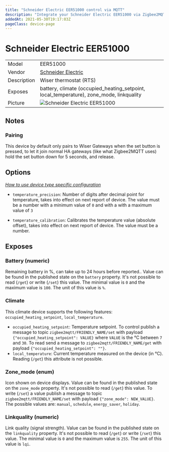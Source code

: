 ```yaml
---
title: "Schneider Electric EER51000 control via MQTT"
description: "Integrate your Schneider Electric EER51000 via Zigbee2MQTT with whatever smart home infrastructure you are using without the vendor's bridge or gateway."
addedAt: 2021-05-30T19:17:03Z
pageClass: device-page
---
```


<!-- !!!! -->
<!-- ATTENTION: This file is auto-generated through docgen! -->
<!-- You can only edit the "Notes"-Section between the two comment lines "Notes BEGIN" and "Notes END". -->
<!-- Do not use h1 or h2 heading within "## Notes"-Section. -->
<!-- !!!! -->

# Schneider Electric EER51000

|     |     |
|-----|-----|
| Model | EER51000  |
| Vendor  | [Schneider Electric](/supported-devices/#v=Schneider%20Electric)  |
| Description | Wiser thermostat (RTS) |
| Exposes | battery, climate (occupied_heating_setpoint, local_temperature), zone_mode, linkquality |
| Picture | ![Schneider Electric EER51000](https://www.zigbee2mqtt.io/images/devices/EER51000.jpg) |


<!-- Notes BEGIN: You can edit here. Add "## Notes" headline if not already present. -->
## Notes


### Pairing
This device by default only pairs to Wiser Gateways when the set button is pressed, to let it join normal HA gateways (like what Zigbee2MQTT uses) hold the set button down for 5 seconds, and release.
<!-- Notes END: Do not edit below this line -->


## Options
*[How to use device type specific configuration](../guide/configuration/devices-groups.md#specific-device-options)*

* `temperature_precision`: Number of digits after decimal point for temperature, takes into effect on next report of device. The value must be a number with a minimum value of `0` and with a with a maximum value of `3`

* `temperature_calibration`: Calibrates the temperature value (absolute offset), takes into effect on next report of device. The value must be a number.


## Exposes

### Battery (numeric)
Remaining battery in %, can take up to 24 hours before reported..
Value can be found in the published state on the `battery` property.
It's not possible to read (`/get`) or write (`/set`) this value.
The minimal value is `0` and the maximum value is `100`.
The unit of this value is `%`.

### Climate 
This climate device supports the following features: `occupied_heating_setpoint`, `local_temperature`.
- `occupied_heating_setpoint`: Temperature setpoint. To control publish a message to topic `zigbee2mqtt/FRIENDLY_NAME/set` with payload `{"occupied_heating_setpoint": VALUE}` where `VALUE` is the °C between `7` and `30`. To read send a message to `zigbee2mqtt/FRIENDLY_NAME/get` with payload `{"occupied_heating_setpoint": ""}`.
- `local_temperature`: Current temperature measured on the device (in °C). Reading (`/get`) this attribute is not possible.

### Zone_mode (enum)
Icon shown on device displays.
Value can be found in the published state on the `zone_mode` property.
It's not possible to read (`/get`) this value.
To write (`/set`) a value publish a message to topic `zigbee2mqtt/FRIENDLY_NAME/set` with payload `{"zone_mode": NEW_VALUE}`.
The possible values are: `manual`, `schedule`, `energy_saver`, `holiday`.

### Linkquality (numeric)
Link quality (signal strength).
Value can be found in the published state on the `linkquality` property.
It's not possible to read (`/get`) or write (`/set`) this value.
The minimal value is `0` and the maximum value is `255`.
The unit of this value is `lqi`.

